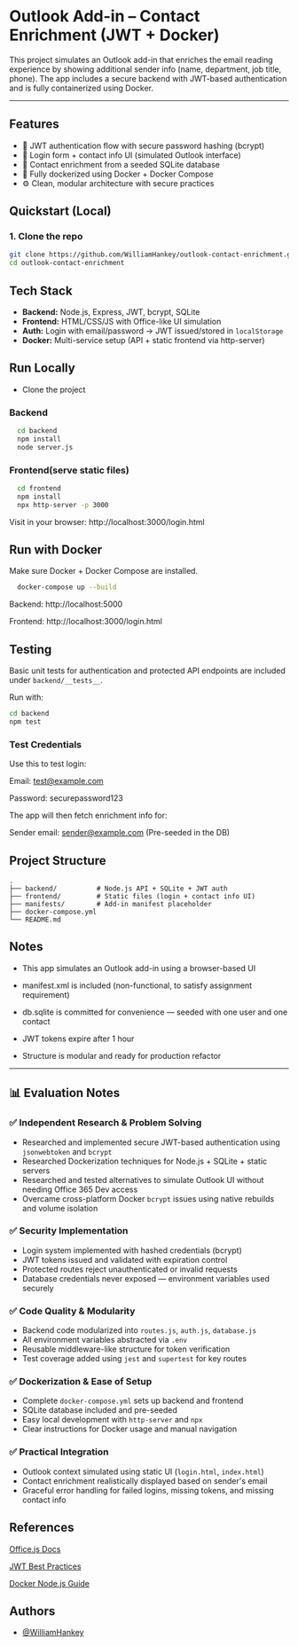 # Outlook Add-in – Contact Enrichment (JWT + Docker)

This project simulates an Outlook add-in that enriches the email reading experience by showing additional sender info (name, department, job title, phone). The app includes a secure backend with JWT-based authentication and is fully containerized using Docker.

---
## Features

- 🔐 JWT authentication flow with secure password hashing (bcrypt)
- 👤 Login form + contact info UI (simulated Outlook interface)
- 📇 Contact enrichment from a seeded SQLite database
- 🐳 Fully dockerized using Docker + Docker Compose
- ⚙️ Clean, modular architecture with secure practices


## Quickstart (Local)

### 1. Clone the repo

```bash
git clone https://github.com/WilliamHankey/outlook-contact-enrichment.git
cd outlook-contact-enrichment

```
    
## Tech Stack

- **Backend:** Node.js, Express, JWT, bcrypt, SQLite
- **Frontend:** HTML/CSS/JS with Office-like UI simulation
- **Auth:** Login with email/password → JWT issued/stored in `localStorage`
- **Docker:** Multi-service setup (API + static frontend via http-server)


## Run Locally

- Clone the project

### Backend
```bash
  cd backend
  npm install
  node server.js

```

### Frontend(serve static files)

```bash
  cd frontend
  npm install
  npx http-server -p 3000

```

Visit in your browser:
http://localhost:3000/login.html

## Run with Docker

Make sure Docker + Docker Compose are installed.

```bash
  docker-compose up --build
```

Backend: http://localhost:5000

Frontend: http://localhost:3000/login.html
## Testing

Basic unit tests for authentication and protected API endpoints are included under `backend/__tests__`.

Run with:

```bash
cd backend
npm test
```

### Test Credentials

Use this to test login:

Email: test@example.com

Password: securepassword123

The app will then fetch enrichment info for:

Sender email: sender@example.com
(Pre-seeded in the DB)
## Project Structure

    .
    ├── backend/          # Node.js API + SQLite + JWT auth
    ├── frontend/         # Static files (login + contact info UI)
    ├── manifests/        # Add-in manifest placeholder
    ├── docker-compose.yml
    └── README.md


## Notes

- This app simulates an Outlook add-in using a browser-based UI

- manifest.xml is included (non-functional, to satisfy assignment requirement)

- db.sqlite is committed for convenience — seeded with one user and one contact

- JWT tokens expire after 1 hour

- Structure is modular and ready for production refactor

---

## 📊 Evaluation Notes

### ✅ Independent Research & Problem Solving
- Researched and implemented secure JWT-based authentication using `jsonwebtoken` and `bcrypt`
- Researched Dockerization techniques for Node.js + SQLite + static servers
- Researched and tested alternatives to simulate Outlook UI without needing Office 365 Dev access
- Overcame cross-platform Docker `bcrypt` issues using native rebuilds and volume isolation

### ✅ Security Implementation
- Login system implemented with hashed credentials (bcrypt)
- JWT tokens issued and validated with expiration control
- Protected routes reject unauthenticated or invalid requests
- Database credentials never exposed — environment variables used securely

### ✅ Code Quality & Modularity
- Backend code modularized into `routes.js`, `auth.js`, `database.js`
- All environment variables abstracted via `.env`
- Reusable middleware-like structure for token verification
- Test coverage added using `jest` and `supertest` for key routes

### ✅ Dockerization & Ease of Setup
- Complete `docker-compose.yml` sets up backend and frontend
- SQLite database included and pre-seeded
- Easy local development with `http-server` and `npx`
- Clear instructions for Docker usage and manual navigation

### ✅ Practical Integration
- Outlook context simulated using static UI (`login.html`, `index.html`)
- Contact enrichment realistically displayed based on sender's email
- Graceful error handling for failed logins, missing tokens, and missing contact info

## References

[Office.js Docs](https://learn.microsoft.com/en-us/office/dev/add-ins/develop/understanding-the-javascript-api-for-office)

[JWT Best Practices](https://curity.io/resources/learn/jwt-best-practices/)

[Docker Node.js Guide](https://www.docker.com/blog/getting-started-with-docker-using-node-jspart-i/)


## Authors

- [@WilliamHankey](https://github.com/WilliamHankey)

